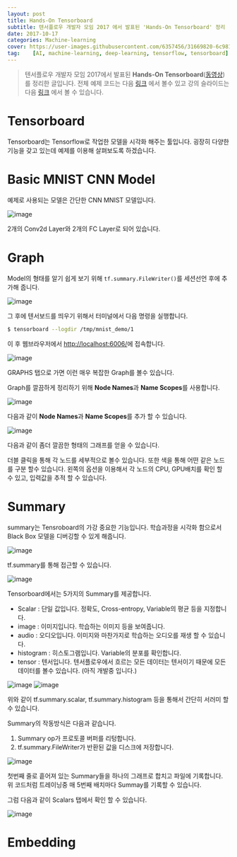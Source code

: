 ```yaml
---
layout: post
title: Hands-On Tensorboard
subtitle: 텐서플로우 개발자 모임 2017 에서 발표된 'Hands-On Tensorboard' 정리
date: 2017-10-17
categories: Machine-learning
cover: https://user-images.githubusercontent.com/6357456/31669820-6c981548-b356-11e7-8f05-028eb0e7feae.png
tag:    [AI, machine-learning, deep-learning, tensorflow, tensorboard]
---
```


> 텐서플로우 개발자 모임 2017에서 발표된 **Hands-On Tensorboard**([동영상](https://www.youtube.com/watch?v=eBbEDRsCmv4))
를 정리한 글입니다.
> 전체 예제 코드는 다음 [링크](https://github.com/mamcgrath/TensorBoard-TF-Dev-Summit-Tutorial/blob/master/mnist.py)
에서 볼수 있고 강의 슬라이드는 다음 [링크](https://github.com/mamcgrath/TensorBoard-TF-Dev-Summit-Tutorial/blob/master/slides.pdf)
에서 볼 수 있습니다.

# Tensorboard
Tensorboard는 Tensorflow로 작업한 모델을 시각화 해주는 툴입니다.
굉장히 다양한 기능을 갖고 있는데 예제를 이용해 살펴보도록 하겠습니다.

# Basic MNIST CNN Model
예제로 사용되는 모델은 간단한 CNN MNIST 모델입니다.

![image](https://user-images.githubusercontent.com/6357456/31670351-a9d46c58-b357-11e7-8e55-894eb317fcae.png)

2개의 Conv2d Layer와 2개의 FC Layer로 되어 있습니다.

# Graph
Model의 형태를 알기 쉽게 보기 위해 `tf.summary.FileWriter()`를 세션선언 후에 추가해 줍니다.

![image](https://user-images.githubusercontent.com/6357456/31670948-19d1f47a-b359-11e7-8084-7164e22cd9eb.png)

그 후에 텐서보드를 띄우기 위해서 터미널에서 다음 명령을 실행합니다.
```bash
$ tensorboard --logdir /tmp/mnist_demo/1
```
이 후 웹브라우저에서 <http://localhost:6006/>에 접속합니다.

![image](https://user-images.githubusercontent.com/6357456/31673341-47cd2704-b35f-11e7-82c7-0f887979d8fd.png)

GRAPHS 탭으로 가면 이런 매우 복잡한 Graph를 볼수 있습니다.

Graph를 깔끔하게 정리하기 위해 **Node Names**과 **Name Scopes**를 사용합니다.

![image](https://user-images.githubusercontent.com/6357456/31673811-745a6f56-b360-11e7-8f3c-0ac14363315a.png)

다음과 같이 **Node Names**과 **Name Scopes**를 추가 할 수 있습니다.

![image](https://user-images.githubusercontent.com/6357456/31674196-7810bf3c-b361-11e7-816b-7757707a1caa.png)

다음과 같이 좀더 깔끔한 형태의 그래프를 얻을 수 있습니다.

더블 클릭을 통해 각 노드를 세부적으로 볼수 있습니다. 또한 색을 통해 어떤 같은 노드를 구분 할수 있습니다.
왼쪽의 옵션을 이용해서 각 노드의 CPU, GPU배치를 확인 할 수 있고, 입력값을 추적 할 수 있습니다.

# Summary

summary는 Tensroboard의 가강 중요한 기능입니다.
학습과정을 시각화 함으로서 Black Box 모델을 디버깅할 수 있게 해줍니다.

![image](https://user-images.githubusercontent.com/6357456/31760716-e590e1fe-b4b5-11e7-97ec-cafec818937c.png)

tf.summary를 통해 접근할 수 있습니다.

![image](https://user-images.githubusercontent.com/6357456/31760858-5aa1ad20-b4b6-11e7-9c64-34b1cb082ce8.png)

Tensorboard에서는 5가지의 Summary를 제공합니다.
- Scalar : 단일 값입니다. 정확도, Cross-entropy, Variable의 평균 등을 지정합니다.
- image : 이미지입니다. 학습하는 이미지 등을 보여줍니다.
- audio : 오디오입니다. 이미지와 마찬가지로 학습하는 오디오를 재생 할 수 있습니다.
- histogram : 히스토그램입니다. Variable의 분포를 확인합니다.
- tensor : 텐서입니다. 텐서플로우에서 흐르는 모든 데이터는 텐서이기 때문에 모든 데이터를 볼수 있습니다. (아직 개발중 입니다.)

![image](https://user-images.githubusercontent.com/6357456/31761572-a916e4d2-b4b8-11e7-83bd-33edc4b2b18f.png)
![image](https://user-images.githubusercontent.com/6357456/31761586-bc08d4d8-b4b8-11e7-8de2-d7cc528e7c6f.png)

위와 같이 tf.summary.scalar, tf.summary.histogram 등을 통해서 간단히 서러미 할수 있습니다.

Summary의 작동방식은 다음과 같습니다.
1. Summary op가 프로토콜 버퍼를 리텅합니다.
2. tf.summary.FileWriter가 반환된 값을 디스크에 저장합니다.

![image](https://user-images.githubusercontent.com/6357456/31761732-40575b56-b4b9-11e7-9caf-c5a1fe3010a2.png)

첫번째 줄로 흩어져 있는 Summary들을 하나의 그래프로 합치고 파일에 기록합니다.
위 코드처럼 트레이닝중 매 5번째 배치마다 Summay를 기록할 수 있습니다.

그럼 다음과 같이 Scalars 탭에서 확인 할 수 있습니다.

![image](https://user-images.githubusercontent.com/6357456/31763993-39ec2f2e-b4c0-11e7-95ad-54c9fcc15a89.png)

# Embedding

